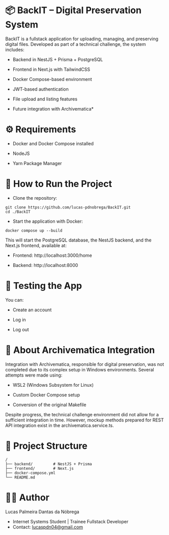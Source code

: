 # 📦 BackIT – Digital Preservation System

BackIT is a fullstack application for uploading, managing, and preserving digital files. Developed as part of a technical challenge, the system includes:

- Backend in NestJS + Prisma + PostgreSQL

- Frontend in Next.js with TailwindCSS

- Docker Compose-based environment

- JWT-based authentication

- File upload and listing features

- Future integration with Archivematica*

# ⚙️ Requirements

- Docker and Docker Compose installed

- NodeJS

- Yarn Package Manager

# 🚀 How to Run the Project

- Clone the repository:

```
git clone https://github.com/lucas-pdnobrega/BackIT.git
cd ./BackIT
```

- Start the application with Docker:

```
docker compose up --build
```

This will start the PostgreSQL database, the NestJS backend, and the Next.js frontend, available at:

- Frontend: http://localhost:3000/home

- Backend: http://localhost:8000

# 🧪 Testing the App

You can:

- Create an account

- Log in

- Log out

# 🧱 About Archivematica Integration

Integration with Archivematica, responsible for digital preservation, was not completed due to its complex setup in Windows environments. Several attempts were made using:

- WSL2 (Windows Subsystem for Linux)

- Custom Docker Compose setup

- Conversion of the original Makefile

Despite progress, the technical challenge environment did not allow for a sufficient integration in time. However, mockup methods prepared for REST API integration exist in the archivematica.service.ts.

# 📂 Project Structure

```
/
├── backend/         # NestJS + Prisma
├── frontend/        # Next.js
├── docker-compose.yml
└── README.md
```

# 👨‍💻 Author

Lucas Palmeira Dantas da Nóbrega

- Internet Systems Student | Trainee Fullstack Developer 
- Contact: lucaspdn04@gmail.com
